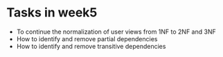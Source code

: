# Tasks in week5
- To continue the normalization of user views from 1NF to 2NF and 3NF
- How to identify and remove partial dependencies
- How to identify and remove transitive dependencies
